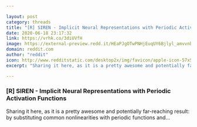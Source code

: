 ```yaml
---

layout: post
category: threads
title: "[R] SIREN - Implicit Neural Representations with Periodic Activation Functions"
date: 2020-06-18 23:17:32
link: https://vrhk.co/3diUVfH
image: https://external-preview.redd.it/HEaPJgOTwPNHjEuqUY6Bjlyl_amvvnbEUbfDqx0GT7w.jpg?width=496&height=259.685863874&auto=webp&crop=496:259.685863874,smart&s=3e7046bcf9fff0495c98ad5352622fac619cae2b
domain: reddit.com
author: "reddit"
icon: http://www.redditstatic.com/desktop2x/img/favicon/apple-icon-57x57.png
excerpt: "Sharing it here, as it is a pretty awesome and potentially far-reaching result: by substituting common nonlinearities with periodic functions and..."

---
```


### [R] SIREN - Implicit Neural Representations with Periodic Activation Functions

Sharing it here, as it is a pretty awesome and potentially far-reaching result: by substituting common nonlinearities with periodic functions and...